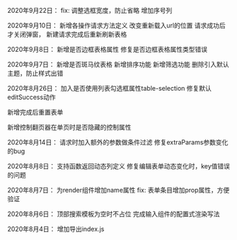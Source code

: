 2020年9月22日：
fix: 调整选框宽度，防止省略
增加序号列

2020年9月10日：
新增各操作请求方法定义
改变重新载入url的位置
请求成功后才关闭弹窗， 新建请求完成后重新刷新表格

2020年9月8日：
新增是否边框表格属性
修复是否边框表格属性类型错误

2020年9月7日：
新增是否斑马纹表格
新增排序功能
新增筛选功能
删除引入默认主题，防止样式出错


2020年8月26日：
加入是否使用列表勾选框属性table-selection
修复默认editSuccess动作

新增完成后重置表单

新增控制翻页器在单页时是否隐藏的控制属性




2020年8月14日：
请求时加入额外的参数做条件过滤
修复extraParams参数变化的bug

2020年8月8日：
支持函数返回动态列定义
修复编辑表单动态变化时，key值错误的问题

2020年8月7日：
为render组件增加name属性
fix: 表单条目增加prop属性，方便验证

2020年8月6日：
顶部搜索模板为空时不占位
完成输入组件的配置式渲染写法

2020年8月4日：
增加导出index.js

